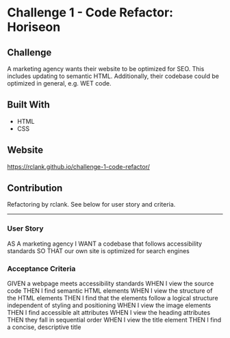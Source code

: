 # Challenge 1 - Code Refactor: Horiseon

## Challenge
A marketing agency wants their website to be optimized for SEO. This includes updating to semantic HTML. Additionally, their codebase could be optimized in general, e.g. WET code.

## Built With
* HTML
* CSS

## Website
https://rclank.github.io/challenge-1-code-refactor/

## Contribution
Refactoring by rclank. See below for user story and criteria.

---

### User Story
AS A marketing agency
I WANT a codebase that follows accessibility standards
SO THAT our own site is optimized for search engines

### Acceptance Criteria
GIVEN a webpage meets accessibility standards
WHEN I view the source code
THEN I find semantic HTML elements
WHEN I view the structure of the HTML elements
THEN I find that the elements follow a logical structure independent of styling and positioning
WHEN I view the image elements
THEN I find accessible alt attributes
WHEN I view the heading attributes
THEN they fall in sequential order
WHEN I view the title element
THEN I find a concise, descriptive title